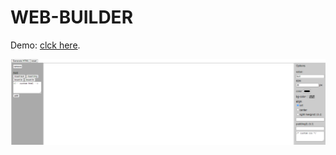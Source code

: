 # WEB-BUILDER

Demo: [clck here](https://kachbit.github.io/WEB-BUILDER/).

![img](Capture22.PNG "Web builder layout")
